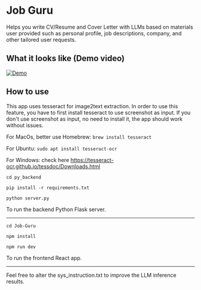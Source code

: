 # Job Guru

Helps you write CV/Resume and Cover Letter with LLMs based on materials user provided such as personal profile, job descriptions, company, and other tailored user requests.

## What it looks like (Demo video)

[![Demo](https://drive.google.com/uc?export=download&id=1ZWudt4dGl3UcPH00ppbw2TOe6b7Fd9-b)](https://www.youtube.com/watch?v=W23KJC85ki8)

## How to use

This app uses tesseract for image2text extraction. In order to use this feature, you have to first install tesseract to use screenshot as input. If you don't use screenshot as input, no need to install it, the app should work without issues.

For MacOs, better use Homebrew: `brew install tesseract`

For Ubuntu: `sudo apt install tesseract-ocr`

For Windows: check here https://tesseract-ocr.github.io/tessdoc/Downloads.html

`cd py_backend`

`pip install -r requirements.txt`

`python server.py`

To run the backend Python Flask server.

---

`cd Job-Guru`

`npm install`

`npm run dev`

To run the frontend React app.

---

Feel free to alter the sys_instruction.txt to improve the LLM inference results.
